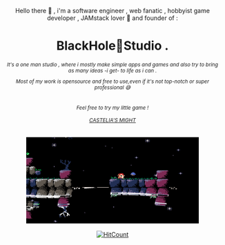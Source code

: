 <div align="center"><p>Hello there 👋 , i'm a software engineer , web fanatic , hobbyist game developer , JAMstack lover 🖤 and founder of :</p>
<h1> BlackHole🌌Studio .</h1>
  <h6>
    <small><p>It's a one man studio , where i mostly make simple apps and games and also try to bring as many ideas -i get- to life as i can . </p>
    <p>Most of my work is opensource and free to use,even if it's not top-notch or super professional 😅</p></small>
  </h6>
  
  <h6>
    <small><p>Feel free to try my little game !</p>
    <a href='https://marceline-game.web.app/' target='blank'> CASTELIA'S MIGHT</a>
    </small>
  </h6>
<img width="400" height='200' alt="Castelia's might" src="https://github.com/ZTF666/ZTF666/raw/master/src/eastereggs.gif?raw=true">

[![HitCount](http://hits.dwyl.com/ZTF666/ZTF666.svg)](http://hits.dwyl.com/ZTF666/ZTF666)

</div>
